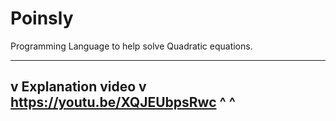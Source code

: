 # Poinsly
Programming Language to help solve Quadratic equations.

--------------------------------------------------------
v Explanation video v
https://youtu.be/XQJEUbpsRwc
^                   ^
--------------------------------------------------------
